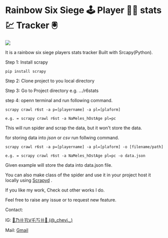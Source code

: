 # Rainbow Six Siege 🕹 Player 👨‍🚀 stats 💹 Tracker 🖲

![](https://img.shields.io/badge/scrapy-v2.5.0-brightgreen)

It is a rainbow six siege players stats tracker Built with  Srcapy(Python).

Step 1: Install scrapy

```
pip install scrapy
```

Step 2: Clone project to you local directory

Step 3: Go to Project directory e.g. .../r6stats

step 4: openn terminal and run following command.

```
scrapy crawl r6st -a p=[playername] -a pl=[plaform]

e.g. = scrapy crawl r6st -a NaMeles_hOstAge pl=pc
```

This will run spider and scrap the data, but it won't store the data.

for storing data into *json* or *csv*  run follwing command.

```
scrapy crawl r6st -a p=[playername] -a pl=[plaform] -o [filename/path]

e.g. = scrapy crawl r6st -a NaMeles_hOstAge pl=pc -o data.json
```

Given example will store the data into data.json file.

You can also make class of the spider and use it in your project host it locally using  [Scrapyd](https://github.com/scrapy/scrapyd) .

If you like my work, Check out other works I do.

Feel free to raise any issue or to request new feature.

Contact:

IG: [🌚乃卄卂ᐯ乇丂卄🌝 (@\_chevi.\_)](https://www.instagram.com/_chevi._/)

Mail: [Gmail](mailto:bsmarty978@gmail.com)

